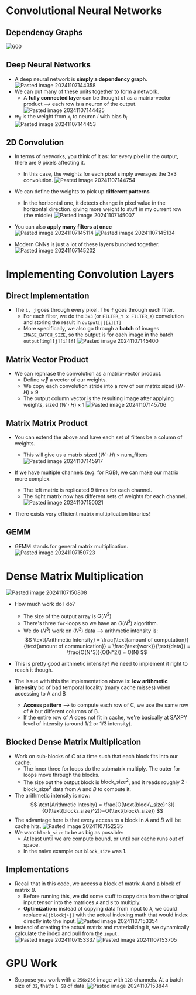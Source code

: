 # Convolutional Neural Networks
## Dependency Graphs
![600](Pasted%20image%2020241107144319.png)

## Deep Neural Networks
* A deep neural network is **simply a dependency graph**.
![Pasted image 20241107144358](Pasted%20image%2020241107144358.png)
* We can put many of these units together to form a network.
	* A **fully connected layer** can be thought of as a matrix-vector product ⟶ each row is a neuron of the output.
![Pasted image 20241107144425](Pasted%20image%2020241107144425.png)
* $w_{ij}$ is the weight from $x_j$ to neuron $i$ with bias $b_i$
![Pasted image 20241107144453](Pasted%20image%2020241107144453.png)

## 2D Convolution
* In terms of networks, you think of it as: for every pixel in the output, there are 9 pixels affecting it.
	* In this case, the weights for each pixel simply averages the 3x3 convolution.
![Pasted image 20241107144754](Pasted%20image%2020241107144754.png)
* We can define the weights to pick up **different patterns**
	* In the horizontal one, it detects change in pixel value in the horizontal direction. giving more weight to stuff in my current row (the middle)
![Pasted image 20241107145007](Pasted%20image%2020241107145007.png)

* You can also **apply many filters at once**
![Pasted image 20241107145114](Pasted%20image%2020241107145114.png)
![Pasted image 20241107145134](Pasted%20image%2020241107145134.png)
* Modern CNNs is just a lot of these layers bunched together.
![Pasted image 20241107145202](Pasted%20image%2020241107145202.png)

# Implementing Convolution Layers
## Direct Implementation
* The `i, j` goes through every pixel. The `f` goes through each filter.
	* For each filter, we do the `3x3` (or `FILTER_Y x FILTER_X`) convolution and storing the result in `output[j][i][f]`
	* More specifically, we also go through a **batch** of images `IMAGE_BATCH_SIZE`, so the output is for each image in the batch `output[img][j][i][f]`
![Pasted image 20241107145400](Pasted%20image%2020241107145400.png)

## Matrix Vector Product
* We can rephrase the convolution as a matrix-vector product.
	* Define $\vec{w}$ a vector of our weights.
	* We copy each convolution stride into a row of our matrix sized $(W \cdot H) \times 9$
	* The output column vector is the resulting image after applying weights, sized $(W \cdot H) \times 1$
![Pasted image 20241107145706](Pasted%20image%2020241107145706.png)

## Matrix Matrix Product
* You can extend the above and have each set of filters be a column of weights.
	* This will give us a matrix sized $(W \cdot H) \times \text{num\_filters}$
![Pasted image 20241107145917](Pasted%20image%2020241107145917.png)

* If we have multiple channels (e.g. for RGB), we can make our matrix more complex.
	* The left matrix is replicated 9 times for each channel.
	* The right matrix now has different sets of weights for each channel.
![Pasted image 20241107150021](Pasted%20image%2020241107150021.png)
* There exists very efficient matrix multiplication libraries!
## GEMM
* GEMM stands for general matrix multiplication.
![Pasted image 20241107150723](Pasted%20image%2020241107150723.png)

# Dense Matrix Multiplication
![Pasted image 20241107150808](Pasted%20image%2020241107150808.png)
* How much work do I do?
	* The size of the output array is $O(N^2)$
	* There's three `for`-loops so we have an $O(N^3)$ algorithm.
	* We do $(N^3)$ work on $(N^2)$ data ⟶ arithmetic intensity is:
$$
\text{Arithmetic Intensity} = \frac{\text{amount of computation}}{\text{amount of communication}} = \frac{\text{work}}{\text{data}} = \frac{O(N^3)}{O(N^2)} = O(N)
$$
* This is pretty good arithmetic intensity! We need to implement it right to reach it though.

* The issue with this the implementation above is: **low arithmetic intensity** bc of bad temporal locality (many cache misses) when accessing to A and B
	* **Access pattern** ⟶ to compute each row of C, we use the same row of A but different columns of B.
	* If the entire row of $A$ does not fit in cache, we're basically at SAXPY level of intensity (around 1/2 or 1/3 intensity).

## Blocked Dense Matrix Multiplication
* Work on sub-blocks of $C$ at a time such that each block fits into our cache.
	* The inner three for loops do the submatrix multiply. The outer for loops move through the blocks.
	* The size out the output block is $\text{block\_size}^2$, and it reads roughly $2\cdot \text{block\_size}^2$ data from $A$ and $B$ to compute it.
* The arithmetic intensity is now:
$$
\text{Arithmetic Intesity} = \frac{O(\text{block\_size}^3)}{O(\text{block\_size}^2)}=O(\text{block\_size})
$$
* The advantage here is that every access to a block in $A$ and $B$ will be cache hits.
![Pasted image 20241107152235](Pasted%20image%2020241107152235.png)
* We want `block_size` to be as big as possible:
	* At least until we are compute bound, or until our cache runs out of space.
	* In the naive example our `block_size` was 1.

## Implementations
* Recall that in this code, we access a block of matrix $A$ and a block of matrix $B$.
	* Before running this, we did some stuff to copy data from the original input tensor into the matrices `A` and `B` to multiply.
	* **Optimization:** instead of copying data from input to `A`, we could replace `A[jblockj+j]` with the actual indexing math that would index directly into the input.
![Pasted image 20241107153354](Pasted%20image%2020241107153354.png)
* Instead of creating the actual matrix and materializing it, we dynamically calculate the index and pull from the `input`.
![Pasted image 20241107153337](Pasted%20image%2020241107153337.png)
![Pasted image 20241107153705](Pasted%20image%2020241107153705.png)

# GPU Work
* Suppose you work with a `256x256` image with `128` channels. At a batch size of `32`, that's `1 GB` of data.
![Pasted image 20241107153844](Pasted%20image%2020241107153844.png)

